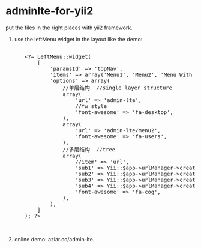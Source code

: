 # adminlte-for-yii2

put the files in the right places with yii2 framework.

1. use the leftMenu widget in the layout like the demo:
  <pre>

      &lt;?= LeftMenu::widget(
          [
              'paramsId' => 'topNav',
              'items' => array('Menu1', 'Menu2', 'Menu With Sub'),
              'options' => array(
                  //单层结构  //single layer structure
                  array(
                      'url' => 'admin-lte',
                      //fw style
                      'font-awesome' => 'fa-desktop',
                  ),
                  array(
                      'url' => 'admin-lte/menu2',
                      'font-awesome' => 'fa-users',
                  ),
                  //多层结构  //tree
                  array(
                      //item' => 'url',
                      'sub1' => Yii::$app->urlManager->createUrl(['admin-lte/menu3', 'sub' => 1]),
                      'sub2' => Yii::$app->urlManager->createUrl(['admin-lte/menu3', 'sub' => 2]),
                      'sub3' => Yii::$app->urlManager->createUrl(['admin-lte/menu3', 'sub' => 3]),
                      'sub4' => Yii::$app->urlManager->createUrl(['admin-lte/menu3', 'sub' => 4]),
                      'font-awesome' => 'fa-cog',
                  ),
              ),
          ]
      ); ?>

  </pre>
2. online demo: azlar.cc/admin-lte.


  
